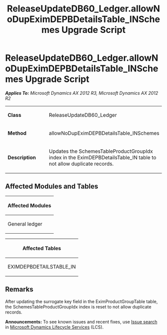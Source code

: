 ﻿---
title: ReleaseUpdateDB60_Ledger.allowNoDupEximDEPBDetailsTable_INSchemes Upgrade Script
TOCTitle: ReleaseUpdateDB60_Ledger.allowNoDupEximDEPBDetailsTable_INSchemes Upgrade Script
ms:assetid: 6617247c-bfa6-45f3-58f2-39b32abda560
ms:mtpsurl: https://msdn.microsoft.com/en-us/library/JJ719218(v=AX.60)
ms:contentKeyID: 49708757
ms.date: 05/18/2015
mtps_version: v=AX.60
---

# ReleaseUpdateDB60\_Ledger.allowNoDupEximDEPBDetailsTable\_INSchemes Upgrade Script 


_**Applies To:** Microsoft Dynamics AX 2012 R3, Microsoft Dynamics AX 2012 R2_

<table>
<colgroup>
<col style="width: 50%" />
<col style="width: 50%" />
</colgroup>
<tbody>
<tr class="odd">
<td><p><strong>Class</strong></p></td>
<td><p>ReleaseUpdateDB60_Ledger</p></td>
</tr>
<tr class="even">
<td><p><strong>Method</strong></p></td>
<td><p>allowNoDupEximDEPBDetailsTable_INSchemes</p></td>
</tr>
<tr class="odd">
<td><p><strong>Description</strong></p></td>
<td><p>Updates the SchemesTableProductGroupIdx index in the EximDEPBDetailsTable_IN table to not allow duplicate records.</p></td>
</tr>
</tbody>
</table>


## Affected Modules and Tables

<table>
<colgroup>
<col style="width: 100%" />
</colgroup>
<thead>
<tr class="header">
<th><p>Affected Modules</p></th>
</tr>
</thead>
<tbody>
<tr class="odd">
<td><p>General ledger</p></td>
</tr>
</tbody>
</table>


<table>
<colgroup>
<col style="width: 100%" />
</colgroup>
<thead>
<tr class="header">
<th><p>Affected Tables</p></th>
</tr>
</thead>
<tbody>
<tr class="odd">
<td><p>EXIMDEPBDETAILSTABLE_IN</p></td>
</tr>
</tbody>
</table>


## Remarks

After updating the surrogate key field in the EximProductGroupTable table, the SchemesTableProductGroupIdx index is reset to not allow duplicate records.

  
**Announcements:** To see known issues and recent fixes, use [Issue search](http://go.microsoft.com/fwlink/?linkid=389258) in [Microsoft Dynamics Lifecycle Services](http://go.microsoft.com/fwlink/?linkid=306505) (LCS).

